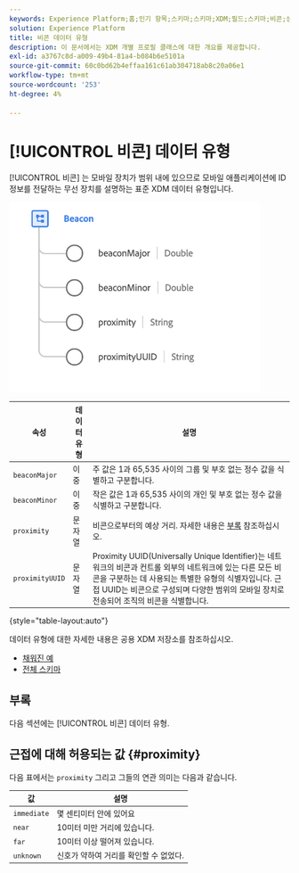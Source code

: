 ```yaml
---
keywords: Experience Platform;홈;인기 항목;스키마;스키마;XDM;필드;스키마;비콘;상호 작용 세부 사항;데이터 유형;데이터 유형;
solution: Experience Platform
title: 비콘 데이터 유형
description: 이 문서에서는 XDM 개별 프로필 클래스에 대한 개요를 제공합니다.
exl-id: a3767c8d-a009-49b4-81a4-b084b6e5101a
source-git-commit: 60c0bd62b4effaa161c61ab304718ab8c20a06e1
workflow-type: tm+mt
source-wordcount: '253'
ht-degree: 4%

---
```


# [!UICONTROL 비콘] 데이터 유형

[!UICONTROL 비콘] 는 모바일 장치가 범위 내에 있으므로 모바일 애플리케이션에 ID 정보를 전달하는 무선 장치를 설명하는 표준 XDM 데이터 유형입니다.

<img src="../images/data-types/beacon.png" width="450" /><br />

| 속성 | 데이터 유형 | 설명 |
| --- | --- | --- |
| `beaconMajor` | 이중 | 주 값은 1과 65,535 사이의 그룹 및 부호 없는 정수 값을 식별하고 구분합니다. |
| `beaconMinor` | 이중 | 작은 값은 1과 65,535 사이의 개인 및 부호 없는 정수 값을 식별하고 구분합니다. |
| `proximity` | 문자열 | 비콘으로부터의 예상 거리. 자세한 내용은 [부록](#proximity) 참조하십시오. |
| `proximityUUID` | 문자열 | Proximity UUID(Universally Unique Identifier)는 네트워크의 비콘과 컨트롤 외부의 네트워크에 있는 다른 모든 비콘을 구분하는 데 사용되는 특별한 유형의 식별자입니다. 근접 UUID는 비콘으로 구성되며 다양한 범위의 모바일 장치로 전송되어 조직의 비콘을 식별합니다. |

{style=&quot;table-layout:auto&quot;}

데이터 유형에 대한 자세한 내용은 공용 XDM 저장소를 참조하십시오.

* [채워진 예](https://github.com/adobe/xdm/blob/master/components/datatypes/deprecated/beacon-interaction-details.example.1.json)
* [전체 스키마](https://github.com/adobe/xdm/blob/master/components/datatypes/deprecated/beacon-interaction-details.schema.json)

## 부록

다음 섹션에는 [!UICONTROL 비콘] 데이터 유형.

## 근접에 대해 허용되는 값 {#proximity}

다음 표에서는 `proximity` 그리고 그들의 연관 의미는 다음과 같습니다.

| 값 | 설명 |
| --- | --- |
| `immediate` | 몇 센티미터 안에 있어요 |
| `near` | 10미터 미만 거리에 있습니다. |
| `far` | 10미터 이상 떨어져 있습니다. |
| `unknown` | 신호가 약하여 거리를 확인할 수 없었다. |
